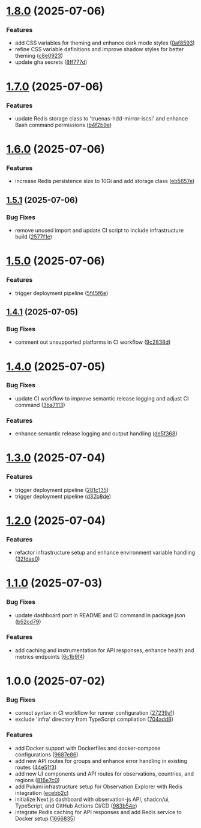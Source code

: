 # [1.8.0](https://github.com/robbeverhelst/observation-explorer/compare/v1.7.0...v1.8.0) (2025-07-06)


### Features

* add CSS variables for theming and enhance dark mode styles ([0af8593](https://github.com/robbeverhelst/observation-explorer/commit/0af85935013813fb6f979516033c6559d8ecb4d0))
* refine CSS variable definitions and improve shadow styles for better theming ([c8e0923](https://github.com/robbeverhelst/observation-explorer/commit/c8e0923799af0e051a744f35a553ee9c488d5192))
* update gha secrets ([8ff777d](https://github.com/robbeverhelst/observation-explorer/commit/8ff777d5770483a63f8bc6174f4679f73974ef42))

# [1.7.0](https://github.com/robbeverhelst/observation-explorer/compare/v1.6.0...v1.7.0) (2025-07-06)


### Features

* update Redis storage class to 'truenas-hdd-mirror-iscsi' and enhance Bash command permissions ([b4f2b9e](https://github.com/robbeverhelst/observation-explorer/commit/b4f2b9ec64a4e7c4d17eb14999f62de8ef6f71e8))

# [1.6.0](https://github.com/robbeverhelst/observation-explorer/compare/v1.5.1...v1.6.0) (2025-07-06)


### Features

* increase Redis persistence size to 10Gi and add storage class ([eb5657e](https://github.com/robbeverhelst/observation-explorer/commit/eb5657e89dca0b1ee2e671dbdf22c33b9be8cba2))

## [1.5.1](https://github.com/robbeverhelst/observation-explorer/compare/v1.5.0...v1.5.1) (2025-07-06)


### Bug Fixes

* remove unused import and update CI script to include infrastructure build ([2577f1e](https://github.com/robbeverhelst/observation-explorer/commit/2577f1e3f276e88cd4907ba487aaea2ad0d8b4d5))

# [1.5.0](https://github.com/robbeverhelst/observation-explorer/compare/v1.4.1...v1.5.0) (2025-07-06)


### Features

* trigger deployment pipeline ([5f45f6e](https://github.com/robbeverhelst/observation-explorer/commit/5f45f6e02c45e8d8f9a9f10b01b827eed732fde0))

## [1.4.1](https://github.com/robbeverhelst/observation-explorer/compare/v1.4.0...v1.4.1) (2025-07-05)


### Bug Fixes

* comment out unsupported platforms in CI workflow ([9c2838d](https://github.com/robbeverhelst/observation-explorer/commit/9c2838d30f30d824ee0132a026e70bce923f9751))

# [1.4.0](https://github.com/robbeverhelst/observation-explorer/compare/v1.3.0...v1.4.0) (2025-07-05)

### Bug Fixes

- update CI workflow to improve semantic release logging and adjust CI command ([3ba7113](https://github.com/robbeverhelst/observation-explorer/commit/3ba7113e17a80bf1b511b1e40dcc9e85c28e3495))

### Features

- enhance semantic release logging and output handling ([de5f368](https://github.com/robbeverhelst/observation-explorer/commit/de5f368ed075895d36daf1c20df53196a7ec793c))

# [1.3.0](https://github.com/robbeverhelst/observation-explorer/compare/v1.2.0...v1.3.0) (2025-07-04)

### Features

- trigger deployment pipeline ([281c135](https://github.com/robbeverhelst/observation-explorer/commit/281c135f5eb221ce7927d94b76d7ec86871b5773))
- trigger deployment pipeline ([d32b8de](https://github.com/robbeverhelst/observation-explorer/commit/d32b8deb8b7d85b8d3608db04fb57b272fe10348))

# [1.2.0](https://github.com/robbeverhelst/observation-explorer/compare/v1.1.0...v1.2.0) (2025-07-04)

### Features

- refactor infrastructure setup and enhance environment variable handling ([32fdae0](https://github.com/robbeverhelst/observation-explorer/commit/32fdae08f6e4bed88ee2d09e51f0af277c2d3a6f))

# [1.1.0](https://github.com/robbeverhelst/observation-explorer/compare/v1.0.0...v1.1.0) (2025-07-03)

### Bug Fixes

- update dashboard port in README and CI command in package.json ([b52cd79](https://github.com/robbeverhelst/observation-explorer/commit/b52cd79383a2fa3393a41f562ca746497613b2cb))

### Features

- add caching and instrumentation for API responses, enhance health and metrics endpoints ([6c1b9f4](https://github.com/robbeverhelst/observation-explorer/commit/6c1b9f42cf64f217f09247b061e81c8fe2884b21))

# 1.0.0 (2025-07-02)

### Bug Fixes

- correct syntax in CI workflow for runner configuration ([27239a1](https://github.com/robbeverhelst/observation-explorer/commit/27239a10735407547f0255414f4602f087f6ebde))
- exclude 'infra' directory from TypeScript compilation ([704add8](https://github.com/robbeverhelst/observation-explorer/commit/704add86e9e2ae4798481b0ebfb14830fb275007))

### Features

- add Docker support with Dockerfiles and docker-compose configurations ([9687e86](https://github.com/robbeverhelst/observation-explorer/commit/9687e86388d4d40ff26130d01c95cc992ea41d3f))
- add new API routes for groups and enhance error handling in existing routes ([44e51f3](https://github.com/robbeverhelst/observation-explorer/commit/44e51f3f149602cf2dfca9c01bf5020953c7e7ac))
- add new UI components and API routes for observations, countries, and regions ([816e7c0](https://github.com/robbeverhelst/observation-explorer/commit/816e7c0c1b4667b8075749ed3b2f314c9831bf66))
- add Pulumi infrastructure setup for Observation Explorer with Redis integration ([ecebb2c](https://github.com/robbeverhelst/observation-explorer/commit/ecebb2c543f31e34ec72367dfdd9ac541e33dcc0))
- initialize Next.js dashboard with observation-js API, shadcn/ui, TypeScript, and GitHub Actions CI/CD ([983b54e](https://github.com/robbeverhelst/observation-explorer/commit/983b54eafc02406f75febf88a65891f278d5d7e5))
- integrate Redis caching for API responses and add Redis service to Docker setup ([1666835](https://github.com/robbeverhelst/observation-explorer/commit/1666835be054dfc42502b7da00f7cb032ea22f25))
